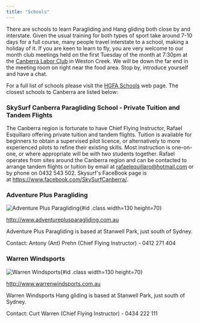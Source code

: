 ```yaml
---
title: "Schools"
---
```

There are schools to learn Paragliding and Hang gliding both close by and interstate.
Given the usual training for both types of sport take around 7-10 days for a full course, many people travel interstate to a school, making a holiday of it.
If you are keen to learn to fly, you are very welcome to our month club meetings held on the first Tuesday of the month at 7:30pm at the [Canberra Labor
Club](http://www.laborclub.com.au/weston-creek-labor-club/) in Weston Creek.
We will be down the far end in the meeting room on right near the food area.
Stop by, introduce yourself and have a chat. 

For a full list of schools please visit the [HGFA Schools](http://www.hgfa.asn.au/Schools/schools.php) web page.
The closest schools to Canberra are listed below:

### SkySurf Canberra Paragliding School - Private Tuition and Tandem Flights

The Canberra region is fortunate to have Chief Flying Instructor, Rafael Esquillaro offering private tuition and tandem flights.
Tuition is available for beginners to obtain a supervised pilot licence, or alternatively to more experienced pilots to refine their existing skills.
Most instruction is one-on-one, or where appropriate will be with two students together.
Rafael operates from sites around the Canberra region and can be contacted to arrange tandem flights or tuition by email at rafaelequillaro@hotmail.com or by phone on 0432 543 502.
Skysurf's FaceBook page is at https://www.facebook.com/SkySurfCanberra/.

### Adventure Plus Paragliding

![Adventure Plus Paragliding](http://www.adventureplusparagliding.com.au/images/APP-Logo-Trans.gif){#id .class width=130 height=70}

http://www.adventureplusparagliding.com.au

Adventure Plus Paragliding is based at Stanwell Park, just south of Sydney.

Contact: Antony (Ant) Prehn (Chief Flying Instructor) - 0412 271 404 

### Warren Windsports

![Warren Windsports](http://www.warrenwindsports.com.au/files/balance_logo.gif){#id .class width=130 height=70}

http://www.warrenwindsports.com.au

Warren Windsports Hang gliding is based at Stanwell Park, just south of Sydney.

Contact: Curt Warren (Chief Flying Instructor) - 0434 222 111 

